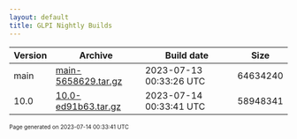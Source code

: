 ```yaml
---
layout: default
title: GLPI Nightly Builds
---
```


Version|Archive|Build date|Size
---|---|---|---
main|[main-5658629.tar.gz](main-5658629.tar.gz)|2023-07-13 00:33:26 UTC|64634240
10.0|[10.0-ed91b63.tar.gz](10.0-ed91b63.tar.gz)|2023-07-14 00:33:41 UTC|58948341

<font size="1">Page generated on 2023-07-14 00:33:41 UTC</font>
